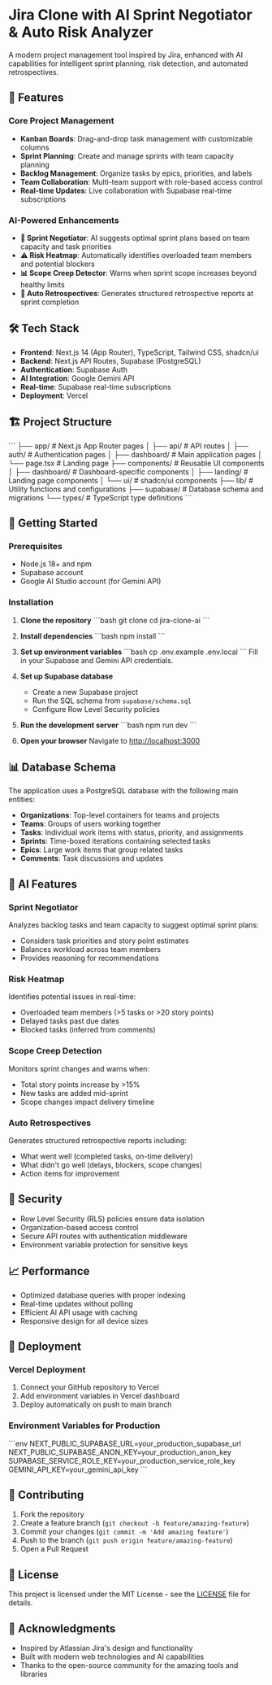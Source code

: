 # Jira Clone with AI Sprint Negotiator & Auto Risk Analyzer

A modern project management tool inspired by Jira, enhanced with AI capabilities for intelligent sprint planning, risk detection, and automated retrospectives.

## 🚀 Features

### Core Project Management
- **Kanban Boards**: Drag-and-drop task management with customizable columns
- **Sprint Planning**: Create and manage sprints with team capacity planning
- **Backlog Management**: Organize tasks by epics, priorities, and labels
- **Team Collaboration**: Multi-team support with role-based access control
- **Real-time Updates**: Live collaboration with Supabase real-time subscriptions

### AI-Powered Enhancements
- **🤖 Sprint Negotiator**: AI suggests optimal sprint plans based on team capacity and task priorities
- **⚠️ Risk Heatmap**: Automatically identifies overloaded team members and potential blockers
- **📊 Scope Creep Detector**: Warns when sprint scope increases beyond healthy limits
- **📜 Auto Retrospectives**: Generates structured retrospective reports at sprint completion

## 🛠 Tech Stack

- **Frontend**: Next.js 14 (App Router), TypeScript, Tailwind CSS, shadcn/ui
- **Backend**: Next.js API Routes, Supabase (PostgreSQL)
- **Authentication**: Supabase Auth
- **AI Integration**: Google Gemini API
- **Real-time**: Supabase real-time subscriptions
- **Deployment**: Vercel

## 🏗 Project Structure

\`\`\`
├── app/                    # Next.js App Router pages
│   ├── api/               # API routes
│   ├── auth/              # Authentication pages
│   ├── dashboard/         # Main application pages
│   └── page.tsx           # Landing page
├── components/            # Reusable UI components
│   ├── dashboard/         # Dashboard-specific components
│   ├── landing/           # Landing page components
│   └── ui/                # shadcn/ui components
├── lib/                   # Utility functions and configurations
├── supabase/              # Database schema and migrations
└── types/                 # TypeScript type definitions
\`\`\`

## 🚀 Getting Started

### Prerequisites
- Node.js 18+ and npm
- Supabase account
- Google AI Studio account (for Gemini API)

### Installation

1. **Clone the repository**
   \`\`\`bash
   git clone <repository-url>
   cd jira-clone-ai
   \`\`\`

2. **Install dependencies**
   \`\`\`bash
   npm install
   \`\`\`

3. **Set up environment variables**
   \`\`\`bash
   cp .env.example .env.local
   \`\`\`
   Fill in your Supabase and Gemini API credentials.

4. **Set up Supabase database**
   - Create a new Supabase project
   - Run the SQL schema from `supabase/schema.sql`
   - Configure Row Level Security policies

5. **Run the development server**
   \`\`\`bash
   npm run dev
   \`\`\`

6. **Open your browser**
   Navigate to [http://localhost:3000](http://localhost:3000)

## 📊 Database Schema

The application uses a PostgreSQL database with the following main entities:

- **Organizations**: Top-level containers for teams and projects
- **Teams**: Groups of users working together
- **Tasks**: Individual work items with status, priority, and assignments
- **Sprints**: Time-boxed iterations containing selected tasks
- **Epics**: Large work items that group related tasks
- **Comments**: Task discussions and updates

## 🤖 AI Features

### Sprint Negotiator
Analyzes backlog tasks and team capacity to suggest optimal sprint plans:
- Considers task priorities and story point estimates
- Balances workload across team members
- Provides reasoning for recommendations

### Risk Heatmap
Identifies potential issues in real-time:
- Overloaded team members (>5 tasks or >20 story points)
- Delayed tasks past due dates
- Blocked tasks (inferred from comments)

### Scope Creep Detection
Monitors sprint changes and warns when:
- Total story points increase by >15%
- New tasks are added mid-sprint
- Scope changes impact delivery timeline

### Auto Retrospectives
Generates structured retrospective reports including:
- What went well (completed tasks, on-time delivery)
- What didn't go well (delays, blockers, scope changes)
- Action items for improvement

## 🔐 Security

- Row Level Security (RLS) policies ensure data isolation
- Organization-based access control
- Secure API routes with authentication middleware
- Environment variable protection for sensitive keys

## 📈 Performance

- Optimized database queries with proper indexing
- Real-time updates without polling
- Efficient AI API usage with caching
- Responsive design for all device sizes

## 🚀 Deployment

### Vercel Deployment
1. Connect your GitHub repository to Vercel
2. Add environment variables in Vercel dashboard
3. Deploy automatically on push to main branch

### Environment Variables for Production
\`\`\`env
NEXT_PUBLIC_SUPABASE_URL=your_production_supabase_url
NEXT_PUBLIC_SUPABASE_ANON_KEY=your_production_anon_key
SUPABASE_SERVICE_ROLE_KEY=your_production_service_role_key
GEMINI_API_KEY=your_gemini_api_key
\`\`\`

## 🤝 Contributing

1. Fork the repository
2. Create a feature branch (`git checkout -b feature/amazing-feature`)
3. Commit your changes (`git commit -m 'Add amazing feature'`)
4. Push to the branch (`git push origin feature/amazing-feature`)
5. Open a Pull Request

## 📝 License

This project is licensed under the MIT License - see the [LICENSE](LICENSE) file for details.

## 🙏 Acknowledgments

- Inspired by Atlassian Jira's design and functionality
- Built with modern web technologies and AI capabilities
- Thanks to the open-source community for the amazing tools and libraries

